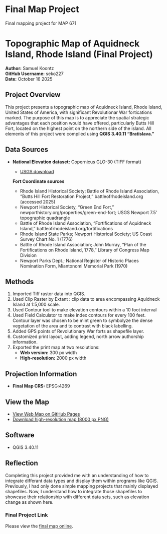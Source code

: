 # Final Map Project 
Final mapping project for MAP 671
# Topographic Map of Aquidneck Island, Rhode Island (Final Project)

**Author:** Samuel Koontz  
**GitHub Username:** seko227    
**Date:** October 16 2025  

## Project Overview
This project presents a topographic map of Aquidneck Island, Rhode Island, United States of America, with significant Revolutionar War fortications marked. The purpose of this map is to appreciate the spatial strategic advantages that each position would have offered, particularly Butts Hill Fort, located on the highest point on the northern side of the island.
All elements of this project were compiled using **QGIS 3.40.11 “Bratislava.”**

## Data Sources
- **National Elevation dataset:** Copernicus GLO-30 (TIFF format)  
  - [USGS download](https://apps.nationalmap.gov/downloader/)

  **Fort Coordinate sources**   
  - Rhode Island Historical Society; Battle of Rhode Island Association, “Butts Hill Fort Restoration Project,” battleofrhodeisland.org (accessed 2025)
  - Newport Historical Society, “Green End Fort,” newporthistory.org/properties/green-end-fort; USGS Newport 7.5’ topographic quadrangle
  - Battle of Rhode Island Association, “Fortifications of Aquidneck Island,” battleofrhodeisland.org/fortifications
  - Rhode Island State Parks; Newport Historical Society; US Coast Survey Chart No. 1 (1776)
  - Battle of Rhode Island Association; John Murray, “Plan of the Fortifications on Rhode Island, 1778,” Library of Congress Map Division
  - Newport Parks Dept.; National Register of Historic Places Nomination Form, Miantonomi Memorial Park (1970)

## Methods
1. Imported Tiff rastor data into QGIS.  
2. Used Clip Raster by Extant : clip data to area encompassing Aquidneck Island at 1:5,000 scale.
3. Used Contour tool to make elevation contours within a 10 foot interval 
4. Used Field Calculator to make index contours for every 100 feet. Contour layer was chosen to be mint green to symbolyze the dense vegetation of the area and to contrast with black labelling. 
5. Added GPS points of Revolutionary War forts as shapefile layer.
6. Customized print layout, adding legend, north arrow authorship information.  
8. Exported the print map at two resolutions:  
   - **Web version:** 300 px width  
   - **High-resolution:** 2000 px width  

## Projection Information
- **Final Map CRS:** EPSG:4269 

## View the Map
- [View Web Map on GitHub Pages](https://seko227.github.io/Final-Map-Project/)  
- [Download high-resolution map (8000 px PNG)](images/Aquidneck%20Island%20Forts.png)

## Software
- QGIS 3.40.11 
 

## Reflection
Completing this project provided me with an understanding of how to integrate differant data types and display them within programs like QGIS. Previously, I had only done simple mapping projects that mainly displayed shapefiles. Now, I understand how to integrate those shapefiles to showcase their relationship with different data sets, such as elevation change as shown here.

### Final Project Link

Please view the [final map online](web/index.html). 
